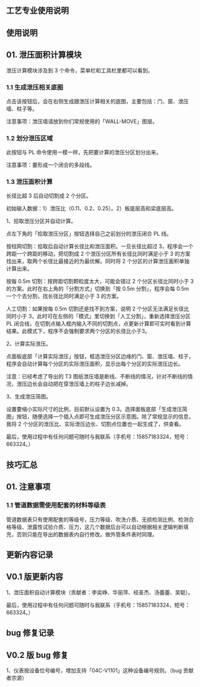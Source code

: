 ## 工艺专业使用说明

## 使用说明
 
 
 
## 01. 泄压面积计算模块

泄压计算模块涉及到 3 个命令，菜单栏和工具栏里都可以看到。

### 1.1 生成泄压相关底图

点击该按钮后，会在右侧生成跟泄压计算相关的底图，主要包括：门、窗、泄压墙、柱子等。

注意事项：泄压墙请放到你们常规使用的「WALL-MOVE」图层。

### 1.2 划分泄压区域

此按钮与 PL 命令使用一模一样，先把要计算的泄压分区划分出来。

注意事项：要形成一个闭合的多段线。

### 1.3 泄压面积计算

长径比超 3 后自动切割成 2 个分区。

初始输入数据：1）泄压比（0.11、0.2、0.25）。2）板底层高和梁底层高。

1、拾取泄压分区并自动计算。

点左下角的「拾取泄压分区」按钮选择自己之前划分的泄压闭合 PL 线。

按柱网切割：拾取后自动计算长径比和泄压面积。一旦长径比超过 3，程序会一个跨距一个跨距的移动，把切割成 2 个泄压分区所有长径比同时满足小于 3 的方案找出来，取两个长径比最接近的为最优解。同时将 2 个分区的计算泄压面积单独计算出来。

按每 0.5m 切割：按跨距切割颗粒度太大，可能会错过 2 个分区长径比同时小于 3 的方案。此时在右上角的「分割方式」切换到「按 0.5m 分割」，程序会每 0.5m 一个个去分割，找长径比同时满足小于 3 的方案。

人工切割：如果按每 0.5m 切割还是找不到方案，说明 2 个分区无法满足长径比同时小于 3，此时可在左侧的「模式」里切换到「人工分割」，重新选择泄压分区 PL 闭合线，在切割点输入框内输入不同的切割点，点更新计算即可实时看到计算结果。此模式下，程序不会强制要求两个分区的长径比小于3。

2、计算实际泄压。

点面板底部「计算实际泄压」按钮，框选泄压分区边缘的门、窗、泄压墙、柱子，程序会自动计算每个分区的实际泄压面积，显示出每个分区的实际泄压边长。

注意：已经考虑了导出的 T3 图纸泄压墙是断线、不断线的情况，针对不断线的情况，泄压边长会自动把在穿泄压墙上的柱子边长减掉。

3、生成泄压简图。

设置要缩小实际尺寸的比例，目前默认设置为 0.3。选择面板底部「生成泄压简图」按钮，随便选择一个插入点即可生成泄压分区示意图。除了常规显示的信息，我将 2 个分区的泄压比、实际泄压边长、切割点位置也一起生成了，供查看。

最后，使用过程中有任何问题可随时与我联系（手机号：15857183324，短号：663324。）






## 技巧汇总

## 01. 注意事项

### 1.1 管道数据需使用配套的材料等级表

管道数据表只有使用配套的等级号，压力等级、吹洗介质、无损检测比例、检测合格等级、泄露性试验介质、压力，这几个数据后台可以自动根据相关逻辑判断填充，否则只能在导出的数据表内自行修改。做外管条件表时同理。


## 更新内容记录

## V0.1 版更新内容

1、泄压面积自动计算模块（贡献者：李奕峥、华丽萍、经圣杰、汤蕾蕾、吴聪）。

最后，使用过程中有任何问题可随时与我联系（手机号：15857183324，短号：663324。）


## bug 修复记录

## V0.2 版 bug 修复

1、仪表按设备位号编号，增加支持「04C-V1101」这种设备编号规则。（bug 贡献者宗源）

